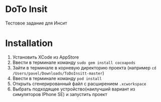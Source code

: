 # DoTo Insit
Тестовое задание для Инсит

# Installation
1. Установить XCode из AppStore
2. Ввести в терминале команду `sudo gem install cocoapods`
3. Зайти в терминале в корневую директорию проекта (например `cd /Users/pavel/Downloads/ToDoInsitt-master`)
4. Ввести в терминале команду `pod install`
5. Открыть сгенерированный файл с расширением `.xcworkspace`
6. Выбрать подходящее устройство(наилучший вариант из симуляторов IPhone SE) и запустить проект
